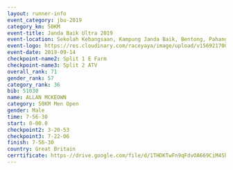 ```yaml
---
layout: runner-info 
event_category: jbu-2019 
category_km: 50KM 
event-title: Janda Baik Ultra 2019  
event-location: Sekolah Kebangsaan, Kampung Janda Baik, Bentong, Pahang, Malaysia 
event-logo: https://res.cloudinary.com/raceyaya/image/upload/v1569217009/logo/janda-baik_vch1pc.jpg 
event-date: 2019-09-14 
checkpoint-name2: Split 1 E Farm 
checkpoint-name3: Split 2 ATV 
overall_rank: 71
gender_rank: 57
category_rank: 36
bib: 51030
name: ALLAN MCKEOWN
category: 50KM Men Open
gender: Male
time: 7-56-30
start: 0-00.0
checkpoint2: 3-20-53
checkpoint3: 7-22-06
finish: 7-56-30
country: Great Britain
cerrtificate: https-//drive.google.com/file/d/1THDKTwFn9qFdvOA669CiM4ShNAKhFlM_/view?usp=sharing
---
```

